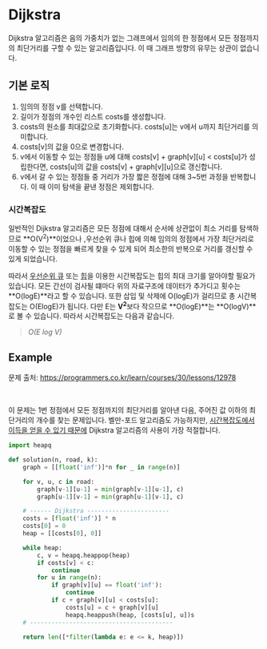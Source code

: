 # Dijkstra

Dijkstra 알고리즘은 음의 가중치가 없는 그래프에서 임의의 한 정점에서 모든 정점까지의 최단거리를 구할 수 있는 알고리즘입니다. 이 때 그래프 방향의 유무는 상관이 없습니다.



## 기본 로직

1. 임의의 정점 v를 선택합니다.
2. 길이가 정점의 개수인 리스트 costs를 생성합니다. 
3. costs의 원소를 최대값으로 초기화합니다. costs[u]는 v에서 u까지 최단거리를 의미합니다.
4. costs[v]의 값을 0으로 변경합니다.
5. v에서 이동할 수 있는 정점들 u에 대해 costs[v] + graph\[v][u] < costs[u]가 성립한다면, costs[u]의 값을 costs[v] + graph\[v][u]으로 갱신합니다.
6. v에서 갈 수 있는 정점들 중 거리가 가장 짧은 정점에 대해 3~5번 과정을 반복합니다. 이 때 이미 탐색을 끝낸 정점은 제외합니다.



### 시간복잡도

일반적인  Dijkstra 알고리즘은 모든 정점에 대해서 순서에 상관없이 최소 거리를 탐색하므로 **O(V<sup>2</sup>)**이었으나 ,우선순위 큐나 힙에 의해 임의의 정점에서 가장 최단거리로 이동할 수 있는 정점을 빠르게 찾을 수 있게 되어 최소한의 반복으로 거리를 갱신할 수 있게 되었습니다.

따라서 <u>우선순위 큐</u> 또는 <u>힙</u>을 이용한 시간복잡도는 힙의 최대 크기를 알아야할 필요가 있습니다. 모든 간선이 검사될 떄마다 위의 자료구조에 데이터가 추가디고 횟수는  **O(logE)**라고 할 수 있습니다. 또한 삽입 및 삭제에 O(logE)가 걸리므로 총 시간복잡도는 O(ElogE)가 됩니다. 다만 E는 **V**<sup>**2**</sup>보다 작으므로 **O(logE)**는 **O(logV)**로 볼 수 있습니다. 따라서 시간복잡도는 다음과 같습니다. 

> *O(E log V)*

##  Example

문제 출처: https://programmers.co.kr/learn/courses/30/lessons/12978

<br>

이 문제는 1번 정점에서 모든 정점까지의 최단거리를 알아낸 다음, 주어진 값 이하의 최단거리의 개수를 찾는 문제입니다. 벨만-포드 알고리즘도 가능하지만, <u>시간복잡도에서 이득을 얻을 수 있기 때문에</u> Dijkstra 알고리즘의 사용이 가장 적절합니다.

```python
import heapq

def solution(n, road, k):
    graph = [[float('inf')]*n for _ in range(n)]

    for v, u, c in road:
        graph[v-1][u-1] = min(graph[v-1][u-1], c)
        graph[u-1][v-1] = min(graph[u-1][v-1], c)

    # ------ Dijkstra -----------------------
    costs = [float('inf')] * n
    costs[0] = 0
    heap = [[costs[0], 0]]

    while heap:
        c, v = heapq.heappop(heap)
        if costs[v] < c:
            continue
        for u in range(n):
            if graph[v][u] == float('inf'):
                continue
            if c + graph[v][u] < costs[u]:
                costs[u] = c + graph[v][u]
                heapq.heappush(heap, [costs[u], u])s
    # ----------------------------------------

    return len([*filter(lambda e: e <= k, heap)])
```

